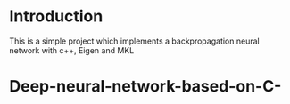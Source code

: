 # Introduction

This is a simple project which implements a backpropagation neural network with c++, Eigen and MKL
# Deep-neural-network-based-on-C-
